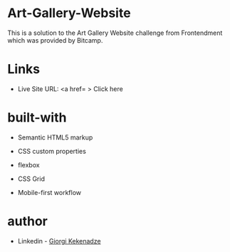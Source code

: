 # Art-Gallery-Website

This is a solution to the Art Gallery Website challenge from Frontendment which was provided by Bitcamp.

# Links

* Live Site URL: <a href= > Click here </a>

# built-with

  * Semantic HTML5 markup

  * CSS custom properties 

  * flexbox
  
  * CSS Grid

  * Mobile-first workflow

  # author 

  * Linkedin - <a href="https://www.linkedin.com/in/giorgi-kekenadze-b716a61a6/"> Giorgi Kekenadze</a>
